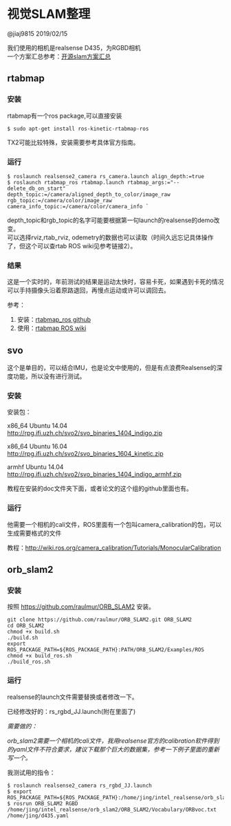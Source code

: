 # 视觉SLAM整理

@jiaj9815 2019/02/15

我们使用的相机是realsense D435，为RGBD相机  
一个方案汇总参考：[开源slam方案汇总](https://blog.csdn.net/lwx309025167/article/details/80257549)

## rtabmap
### 安装
rtabmap有一个ros package,可以直接安装  

` $ sudo apt-get install ros-kinetic-rtabmap-ros ` 

TX2可能比较特殊，安装需要参考具体官方指南。

### 运行
```
$ roslaunch realsense2_camera rs_camera.launch align_depth:=true  
$ roslaunch rtabmap_ros rtabmap.launch rtabmap_args:="--delete_db_on_start" depth_topic:=/camera/aligned_depth_to_color/image_raw rgb_topic:=/camera/color/image_raw camera_info_topic:=/camera/color/camera_info `
```
depth_topic和rgb_topic的名字可能要根据第一句launch的realsense的demo改变。  
可以选择rviz,rtab_rviz, odemetry的数据也可以读取（时间久远忘记具体操作了，但这个可以查rtab ROS wiki见参考链接2）。

### 结果
这是一个实时的，年前测试的结果是运动太快时，容易卡死，如果遇到卡死的情况可以手持摄像头沿着原路退回，再慢点运动或许可以调回去。

参考：  
1. 安装：[rtabmap_ros github](https://github.com/introlab/rtabmap_ros)  
2. 使用：[rtabmap ROS wiki](http://wiki.ros.org/rtabmap_ros#Overview)


## svo

这个是单目的，可以结合IMU，也是论文中使用的，但是有点浪费Realsense的深度功能，所以没有进行测试。 

### 安装

安装包：

x86_64 Ubuntu 14.04  
http://rpg.ifi.uzh.ch/svo2/svo_binaries_1404_indigo.zip 

x86_64 Ubuntu 16.04  
http://rpg.ifi.uzh.ch/svo2/svo_binaries_1604_kinetic.zip

armhf Ubuntu 14.04  
http://rpg.ifi.uzh.ch/svo2/svo_binaries_1404_indigo_armhf.zip

教程在安装的doc文件夹下面，或者论文的这个组的github里面也有。

### 运行

他需要一个相机的cali文件，ROS里面有一个包叫camera_calibration的包，可以生成需要格式的文件

教程：http://wiki.ros.org/camera_calibration/Tutorials/MonocularCalibration

## orb_slam2

### 安装

按照 https://github.com/raulmur/ORB_SLAM2 安装。
```
git clone https://github.com/raulmur/ORB_SLAM2.git ORB_SLAM2
cd ORB_SLAM2
chmod +x build.sh
./build.sh
export ROS_PACKAGE_PATH=${ROS_PACKAGE_PATH}:PATH/ORB_SLAM2/Examples/ROS
chmod +x build_ros.sh
./build_ros.sh

```
### 运行
realsense的launch文件需要替换或者修改一下。

已经修改好的：rs_rgbd_JJ.launch(附在里面了)

*需要做的：*

*orb_slam2需要一个相机的cali文件，我用realsense官方的calibration软件得到的yaml文件不符合要求，建议下载那个巨大的数据集，参考一下例子里面的重新写一个。*

我测试用的指令：

```
$ roslaunch realsense2_camera rs_rgbd_JJ.launch
$ export ROS_PACKAGE_PATH=${ROS_PACKAGE_PATH}:/home/jing/intel_realsense/orb_slam2/ORB_SLAM2/Examples/ROS
$ rosrun ORB_SLAM2 RGBD /home/jing/intel_realsense/orb_slam2/ORB_SLAM2/Vocabulary/ORBvoc.txt /home/jing/d435.yaml

```

